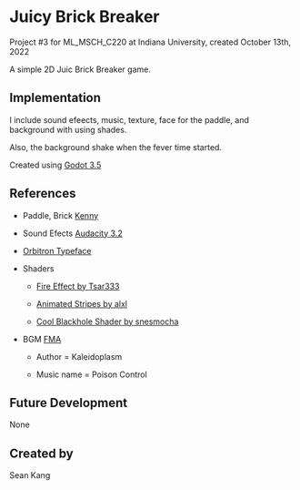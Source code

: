 # Juicy Brick Breaker
Project #3 for ML_MSCH_C220 at Indiana University, created October 13th, 2022

A simple 2D Juic Brick Breaker game.

## Implementation
I include sound efeects, music, texture, face for the paddle, and background with using shades.

Also, the background shake when the fever time started. 

Created using [Godot 3.5](https://godotengine.org/download)
## References
* Paddle, Brick [Kenny](https://kenney.nl/assets/space-shooter-redux)

* Sound Efects [Audacity 3.2](https://www.audacityteam.org/)

* [Orbitron Typeface](https://www.theleagueofmoveabletype.com/orbitron)

* Shaders
  * [Fire Effect by Tsar333](https://godotshaders.com/shader/fire-effect/)
  
  * [Animated Stripes by alxl](https://godotshaders.com/shader/animated-stripes/)
  
  * [Cool Blackhole Shader by snesmocha](https://godotshaders.com/shader/cool-blackhole-shader/)
  
* BGM [FMA](https://freemusicarchive.org/)

  * Author = Kaleidoplasm
  
  * Music name = Poison Control
  
 

## Future Development
None

## Created by
Sean Kang
